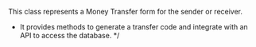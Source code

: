This class represents a Money Transfer form for the sender or receiver.
 * It provides methods to generate a transfer code and integrate with an API to access the database.
 */
